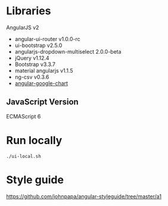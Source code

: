 # Libraries
AngularJS v2
+ angular-ui-router v1.0.0-rc
+ ui-bootstrap v2.5.0
+ angularjs-dropdown-multiselect 2.0.0-beta
+ jQuery v1.12.4 
+ Bootstrap v3.3.7
+ material angularjs v1.1.5
+ ng-csv v0.3.6
+ [angular-google-chart](https://github.com/angular-google-chart/angular-google-chart)

## JavaScript Version
ECMAScript 6

# Run locally

```
./ui-local.sh
```

# Style guide
https://github.com/johnpapa/angular-styleguide/tree/master/a1
